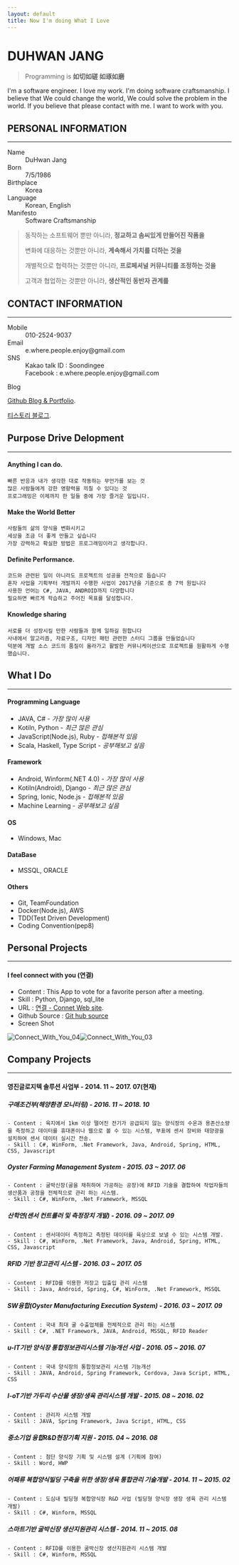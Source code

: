```yaml
---
layout: default
title: Now I'm doing What I Love
---
```

# DUHWAN JANG
>Programming is **如切如磋 如琢如磨**

I'm a software engineer. I love my work.
I'm doing software craftsmanship.
I believe that We could change the world,
We could solve the problem in the world.
If you believe that please contact with me.
I want to work with you.

## PERSONAL INFORMATION
* * *
<dl>
<dt>Name</dt>
<dd>DuHwan Jang</dd>
<dt>Born</dt>
<dd>7/5/1986</dd>
<dt>Birthplace</dt>
<dd>Korea</dd>
<dt>Language</dt>
<dd>Korean, English</dd>
<dt>Manifesto</dt>
<dd>Software Craftsmanship</dd>
</dl>

>동작하는 소프트웨어 뿐만 아니라, **정교하고 솜씨있게 만들어진 작품을**
>
>변화에 대응하는 것뿐만 아니라, **계속해서 가치를 더하는 것을**
>
>개별적으로 협력하는 것뿐만 아니라, **프로페셔널 커뮤니티를 조정하는 것을**
>
>고객과 협업하는 것뿐만 아니라, **생산적인 동반자 관계를**

## CONTACT INFORMATION
* * *
<dl>
<dt>Mobile</dt>
<dd>010-2524-9037</dd>
<dt>Email</dt>
<dd>e.where.people.enjoy@gmail.com</dd>
<dt>SNS</dt>
<dd>Kakao talk ID : Soondingee</dd>
<dd>Facebook : e.where.people.enjoy@gmail.com </dd>
</dl>

<dl><dt>Blog</dt></dl>

 [Github Blog & Portfolio](https://thinkallofyours.github.io).

 [티스토리 블로그](http://dontstopthinking.tistory.com).


## Purpose Drive Delopment
* * *

#### [](#header-4)Anything I can do.
```
빠른 반응과 내가 생각한 대로 작동하는 무언가를 보는 것
많은 사람들에게 강한 영향력을 끼칠 수 있다는 것
프로그래밍은 이제까지 한 일들 중에 가장 즐거운 일입니다.
```

#### [](#header-4)Make the World Better
```
사람들의 삶의 양식을 변화시키고
세상을 조금 더 좋게 만들고 싶습니다
가장 강력하고 확실한 방법은 프로그래밍이라고 생각합니다.
```

#### [](#header-4)Definite Performance.
```
코드와 관련된 일이 아니라도 프로젝트의 성공을 전적으로 돕습니다
혼자 사업을 기획부터 개발까지 수행한 사업이 2017년을 기준으로 총 7억 원입니다
사용한 언어는 C#, JAVA, ANDROID까지 다양합니다
필요하면 빠르게 학습하고 주어진 목표를 달성합니다.
```

#### [](#header-4)Knowledge sharing
```
서로를 더 성장시킬 만한 사람들과 함께 일하길 원합니다
사내에서 알고리즘, 자료구조, 디자인 패턴 관련한 스터디 그룹을 만들었습니다
덕분에 개발 소스 코드의 품질이 올라가고 활발한 커뮤니케이션으로 프로젝트를 원활하게 수행했습니다.
```


## What I Do
* * *

#### Programming Language

* JAVA, C# - _가장 많이 사용_
* Kotiln, Python - _최근 많은 관심_ 
* JavaScript(Node.js), Ruby - _접해본적 있음_
* Scala, Haskell, Type Script - _공부해보고 싶음_

#### Framework
* Android, Winform(.NET 4.0)  - _가장 많이 사용_ 
* Kotiln(Android), Django - _최근 많은 관심_ 
* Spring, Ionic, Node.js - _접해본적 있음_
* Machine Learning - _공부해보고 싶음_

#### OS
* Windows, Mac

#### DataBase
* MSSQL, ORACLE

#### Others
* Git, TeamFoundation
* Docker(Node.js), AWS
* TDD(Test Driven Development)
* Coding Convention(pep8)


## Personal Projects
* * *

#### I feel connect with you (연결)
* Content : This App to vote for a favorite person after a meeting.
* Skill : Python, Django, sql_lite
* URL : [연결 - Connet Web site](http://landr.pythonanywhere.com).
* Github Source : [Git hub source](https://github.com/ThinkAllofYours/ilikeu.git)
* Screen Shot

![Connect_With_You_04](images/Connect_With_You_04.png)![Connect_With_You_03](images/Connect_With_You_03.png)

## Company Projects
* * *

#### 영진글로지텍 솔루션 사업부 - 2014. 11 ~ 2017. 07(현재)

##### 구매조건부(해양환경 모니터링) - 2016. 11 ~ 2018. 10
    - Content : 육지에서 1km 이상 떨어진 전기가 공급되지 않는 양식장의 수온과 용존산소량을 측정하고 데이터를 휴대폰이나 웹으로 볼 수 있는 시스템, 부표에 센서 장비와 태양광을 설치하여 센서 데이터 실시간 전송.
    - Skill : C#, WinForm, .Net Framework, Java, Android, Spring, HTML, CSS, Javascript

##### Oyster Farming Management System - 2015. 03 ~ 2017. 06
    - Content : 굴박신장(굴을 채취하여 가공하는 공장)에 RFID 기술을 결합하여 작업자들의 생산품과 공정을 전체적으로 관리 하는 시스템.
    - Skill : C#, WinForm, .Net Framework, MSSQL

##### 산학연(센서 컨트롤러 및 측정장치 개발) - 2016. 09 ~ 2017. 09
    - Content : 센서데이터 측정하고 측정된 데이터를 육상으로 보낼 수 있는 시스템 개발.
    - Skill : C#, WinForm, .Net Framework, Java, Android, Spring, HTML, CSS, Javascript

##### RFID 기반 창고관리 시스템 - 2016. 03 ~ 2017. 05
    - Content : RFID를 이용한 저장고 입출입 관리 시스템
    - Skill : Java, Android, Spring, C#, WinForm, .Net Framework, MSSQL

##### SW융합(Oyster Manufacturing Execution System) - 2016. 03 ~ 2017. 09
    - Content : 국내 최대 굴 수출업체를 전체적으로 관리 하는 시스템
    - Skill : C#, .NET Framework, JAVA, Android, MSSQL, RFID Reader

##### u-IT기반 양식장 통합정보관리시스템 기능개선 사업 - 2016. 05 ~ 2016. 07
    - Content : 국내 양식장의 통합정보관리 시스템 기능개선
    - Skill : JAVA, Android, Spring Framework, Cordova, Java Script, HTML, CSS

##### I-oT기반 가두리 수산물 생장/생육 관리시스템 개발 - 2015. 08 ~ 2016. 02
    - Content : 관리자 시스템 개발
    - Skill : JAVA, Spring Framework, Java Script, HTML, CSS

##### 중소기업 융합R&D현장기획 지원 - 2015. 04 ~ 2016. 08
    - Content : 첨단 양식장 기획 및 시스템 설계 (기획에 참여)
    - Skill : Word, HWP

##### 어패류 복합양식빌딩 구축을 위한 생장/생육 통합관리 기술개발 - 2014. 11 ~ 2015. 02
    - Content : 도심내 빌딩형 복합양식장 R&D 사업 (빌딩형 양식장 생장 생육 관리 시스템 개발)
    - Skill : C#, Winform, MSSQL

##### 스마트기반 굴박신장 생산지원관리 시스템 - 2014. 11 ~ 2015. 08
    - Content : RFID를 이용한 굴박신장 생산지원관리 시스템 개발
    - Skill : C#, Winform, MSSQL






